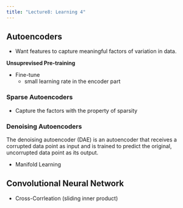 ```yaml
---
title: "Lecture8: Learning 4"
---
```



## Autoencoders

- Want features to capture meaningful factors of variation in data.

**Unsuprevised Pre-training**

- Fine-tune
    - small learning rate in the encoder part

### Sparse Autoencoders

- Capture the factors with the property of sparsity

### Denoising Autoencoders

The denoising autoencoder (DAE) is an autoencoder that receives a corrupted data point as input and is trained to predict the original, uncorrupted data point as its output.

- Manifold Learning

## Convolutional Neural Network

- Cross-Corrleation (sliding inner product)